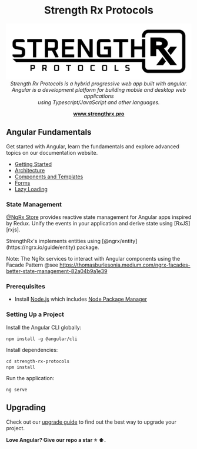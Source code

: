 <h1 align="center">Strength Rx Protocols</h1>

<p align="center">
  <img src="./src/assets/icon/logo.png" alt="angular-logo"/>
  <br>
  <i>Strength Rx Protocols is a hybrid progressive web app built with angular.
    <br>Angular is a development platform for building mobile and desktop web applications
    <br> using Typescript/JavaScript and other languages.</i>
  <br>
</p>

<p align="center">
  <a href="https://www.angular.io"><strong>www.strengthrx.pro</strong></a>
  <br>
</p>

## Angular Fundamentals

Get started with Angular, learn the fundamentals and explore advanced topics on our documentation website.

- [Getting Started][quickstart]
- [Architecture][architecture]
- [Components and Templates][componentstemplates]
- [Forms][forms]
- [Lazy Loading][lazyloading]


### State Management
[@NgRx Store](https://ngrx.io/guide/store/why) provides reactive state management for Angular apps inspired by Redux. Unify the events in your application and derive state using [RxJS][rxjs].

<p>StrengthRx's implements entities using [@ngrx/entity](https://ngrx.io/guide/entity) package.

Note: The NgRx services to interact with Angular components using the Facade Pattern
@see https://thomasburlesonia.medium.com/ngrx-facades-better-state-management-82a04b9a1e39
</p>

### Prerequisites

- Install [Node.js] which includes [Node Package Manager][npm]

### Setting Up a Project

Install the Angular CLI globally:

```
npm install -g @angular/cli
```

Install dependencies:

```
cd strength-rx-protocols
npm install
```

Run the application:

```
ng serve
```

## Upgrading

Check out our [upgrade guide](https://update.angular.io/) to find out the best way to upgrade your project.


**Love Angular? Give our repo a star :star: :arrow_up:.**

[quickstart]: https://angular.io/start
[ng]: https://angular.io
[documentation]: https://angular.io/docs
[angularmaterial]: https://material.angular.io/
[cli]: https://cli.angular.io/
[architecture]: https://angular.io/guide/architecture
[componentstemplates]: https://angular.io/guide/displaying-data
[forms]: https://angular.io/guide/forms-overview
[lazyloading]: https://angular.io/guide/lazy-loading-ngmodules
[node.js]: https://nodejs.org/
[npm]: https://www.npmjs.com/get-npm
